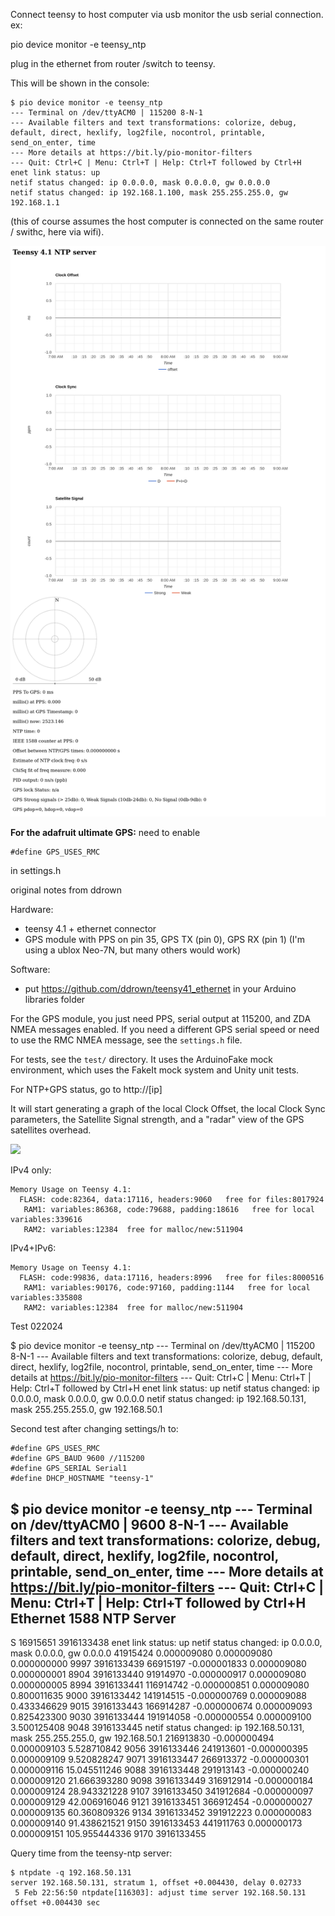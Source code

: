 Connect teensy to host computer via usb
monitor the usb serial connection.
ex:

pio device monitor -e teensy_ntp

plug in the ethernet from router /switch to teensy.

This will be shown in the console:

    $ pio device monitor -e teensy_ntp
    --- Terminal on /dev/ttyACM0 | 115200 8-N-1
    --- Available filters and text transformations: colorize, debug, default, direct, hexlify, log2file, nocontrol, printable, send_on_enter, time
    --- More details at https://bit.ly/pio-monitor-filters
    --- Quit: Ctrl+C | Menu: Ctrl+T | Help: Ctrl+T followed by Ctrl+H
    enet link status: up
    netif status changed: ip 0.0.0.0, mask 0.0.0.0, gw 0.0.0.0
    netif status changed: ip 192.168.1.100, mask 255.255.255.0, gw 192.168.1.1

(this of course assumes the host computer is connected on the same router / swithc, here via wifi).

![screenshot_no GPS](img/teensy_NTP_server_browser_screenshot.png)

**For the adafruit ultimate GPS:** need to enable 

    #define GPS_USES_RMC

in settings.h



original notes from ddrown

Hardware:
* teensy 4.1 + ethernet connector
* GPS module with PPS on pin 35, GPS TX (pin 0), GPS RX (pin 1) (I'm using a ublox Neo-7N, but many others would work)

Software:
* put https://github.com/ddrown/teensy41_ethernet in your Arduino libraries folder

For the GPS module, you just need PPS, serial output at 115200, and ZDA NMEA messages enabled.  If you need a different GPS serial speed or need to use the RMC NMEA message, see the `settings.h` file.

For tests, see the `test/` directory.  It uses the ArduinoFake mock environment, which uses the FakeIt mock system and Unity unit tests.

For NTP+GPS status, go to http://[ip]

It will start generating a graph of the local Clock Offset, the local Clock Sync parameters, the Satellite Signal strength, and a "radar" view of the GPS satellites overhead.

![](https://raw.githubusercontent.com/wiki/ddrown/teensy-ntp/graph1.png)

IPv4 only:
```
Memory Usage on Teensy 4.1:
  FLASH: code:82364, data:17116, headers:9060   free for files:8017924
   RAM1: variables:86368, code:79688, padding:18616   free for local variables:339616
   RAM2: variables:12384  free for malloc/new:511904
```

IPv4+IPv6:
```
Memory Usage on Teensy 4.1:
  FLASH: code:99836, data:17116, headers:8996   free for files:8000516
   RAM1: variables:90176, code:97160, padding:1144   free for local variables:335808
   RAM2: variables:12384  free for malloc/new:511904
```

Test 022024

$ pio device monitor -e teensy_ntp
--- Terminal on /dev/ttyACM0 | 115200 8-N-1
--- Available filters and text transformations: colorize, debug, default, direct, hexlify, log2file, nocontrol, printable, send_on_enter, time
--- More details at https://bit.ly/pio-monitor-filters
--- Quit: Ctrl+C | Menu: Ctrl+T | Help: Ctrl+T followed by Ctrl+H
enet link status: up
netif status changed: ip 0.0.0.0, mask 0.0.0.0, gw 0.0.0.0
netif status changed: ip 192.168.50.131, mask 255.255.255.0, gw 192.168.50.1

Second test after changing settings/h to:

    #define GPS_USES_RMC
    #define GPS_BAUD 9600 //115200
    #define GPS_SERIAL Serial1
    #define DHCP_HOSTNAME "teensy-1"

$ pio device monitor -e teensy_ntp
--- Terminal on /dev/ttyACM0 | 9600 8-N-1
--- Available filters and text transformations: colorize, debug, default, direct, hexlify, log2file, nocontrol, printable, send_on_enter, time
--- More details at https://bit.ly/pio-monitor-filters
--- Quit: Ctrl+C | Menu: Ctrl+T | Help: Ctrl+T followed by Ctrl+H
Ethernet 1588 NTP Server
------------------------

S 16915651 3916133438
enet link status: up
netif status changed: ip 0.0.0.0, mask 0.0.0.0, gw 0.0.0.0
41915424 0.000009080 0.000009080 0.000000000 9997 3916133439
66915197 -0.000001833 0.000009080 0.000000001 8904 3916133440
91914970 -0.000000917 0.000009080 0.000000005 8994 3916133441
116914742 -0.000000851 0.000009080 0.800011635 9000 3916133442
141914515 -0.000000769 0.000009088 0.433346629 9015 3916133443
166914287 -0.000000674 0.000009093 0.825423300 9030 3916133444
191914058 -0.000000554 0.000009100 3.500125408 9048 3916133445
netif status changed: ip 192.168.50.131, mask 255.255.255.0, gw 192.168.50.1
216913830 -0.000000494 0.000009103 5.528710842 9056 3916133446
241913601 -0.000000395 0.000009109 9.520828247 9071 3916133447
266913372 -0.000000301 0.000009116 15.045511246 9088 3916133448
291913143 -0.000000240 0.000009120 21.666393280 9098 3916133449
316912914 -0.000000184 0.000009124 28.943321228 9107 3916133450
341912684 -0.000000097 0.000009129 42.006916046 9121 3916133451
366912454 -0.000000027 0.000009135 60.360809326 9134 3916133452
391912223 0.000000083 0.000009140 91.438621521 9150 3916133453
441911763 0.000000173 0.000009151 105.955444336 9170 3916133455

Query time from the teensy-ntp server:

    $ ntpdate -q 192.168.50.131
    server 192.168.50.131, stratum 1, offset +0.004430, delay 0.02733
     5 Feb 22:56:50 ntpdate[116303]: adjust time server 192.168.50.131 offset +0.004430 sec

